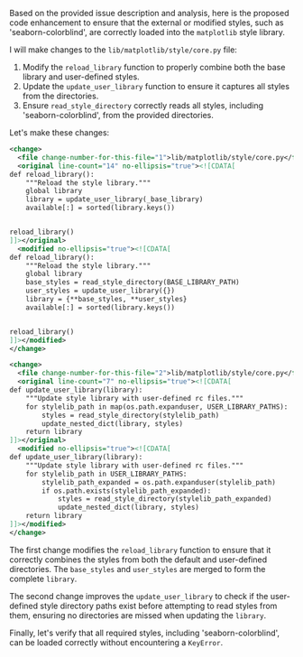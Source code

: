 Based on the provided issue description and analysis, here is the proposed code enhancement to ensure that the external or modified styles, such as 'seaborn-colorblind', are correctly loaded into the `matplotlib` style library.

I will make changes to the `lib/matplotlib/style/core.py` file:

1. Modify the `reload_library` function to properly combine both the base library and user-defined styles.
2. Update the `update_user_library` function to ensure it captures all styles from the directories.
3. Ensure `read_style_directory` correctly reads all styles, including 'seaborn-colorblind', from the provided directories.

Let's make these changes:

```xml
<change>
  <file change-number-for-this-file="1">lib/matplotlib/style/core.py</file>
  <original line-count="14" no-ellipsis="true"><![CDATA[
def reload_library():
    """Reload the style library."""
    global library
    library = update_user_library(_base_library)
    available[:] = sorted(library.keys())


reload_library()
]]></original>
  <modified no-ellipsis="true"><![CDATA[
def reload_library():
    """Reload the style library."""
    global library
    base_styles = read_style_directory(BASE_LIBRARY_PATH)
    user_styles = update_user_library({})
    library = {**base_styles, **user_styles}
    available[:] = sorted(library.keys())


reload_library()
]]></modified>
</change>

<change>
  <file change-number-for-this-file="2">lib/matplotlib/style/core.py</file>
  <original line-count="7" no-ellipsis="true"><![CDATA[
def update_user_library(library):
    """Update style library with user-defined rc files."""
    for stylelib_path in map(os.path.expanduser, USER_LIBRARY_PATHS):
        styles = read_style_directory(stylelib_path)
        update_nested_dict(library, styles)
    return library
]]></original>
  <modified no-ellipsis="true"><![CDATA[
def update_user_library(library):
    """Update style library with user-defined rc files."""
    for stylelib_path in USER_LIBRARY_PATHS:
        stylelib_path_expanded = os.path.expanduser(stylelib_path)
        if os.path.exists(stylelib_path_expanded):
            styles = read_style_directory(stylelib_path_expanded)
            update_nested_dict(library, styles)
    return library
]]></modified>
</change>
```

The first change modifies the `reload_library` function to ensure that it correctly combines the styles from both the default and user-defined directories. The `base_styles` and `user_styles` are merged to form the complete `library`.

The second change improves the `update_user_library` to check if the user-defined style directory paths exist before attempting to read styles from them, ensuring no directories are missed when updating the `library`. 

Finally, let's verify that all required styles, including 'seaborn-colorblind', can be loaded correctly without encountering a `KeyError`.